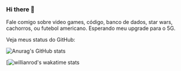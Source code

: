 ### Hi there 👋

Fale comigo sobre video games, código, banco de dados, star wars, cachorros, ou futebol americano. Esperando meu upgrade para o 5G.

Veja meus status do GitHub:

![Anurag's GitHub stats](https://github-readme-stats.vercel.app/api?username=garotogordo&hide=contribs,prs&show_icons=true&theme=dracula&show_owner=true)

[![willianrod's wakatime stats](https://github-readme-stats.vercel.app/api/wakatime?username=willianrod)



<!--
**garotogordo/garotogordo** is a ✨ _special_ ✨ repository because its `README.md` (this file) appears on your GitHub profile.

Here are some ideas to get you started:

- 🔭 I’m currently working on ...
- 🌱 I’m currently learning ...
- 👯 I’m looking to collaborate on ...
- 🤔 I’m looking for help with ...
- 💬 Ask me about ...
- 📫 How to reach me: ...
- 😄 Pronouns: ...
- ⚡ Fun fact: ...
-->
